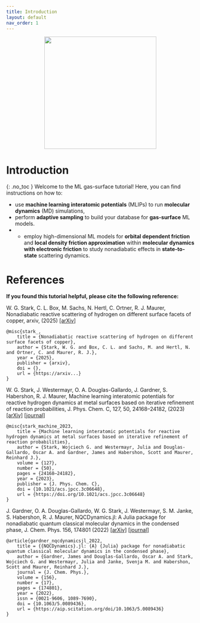 ```yaml
---
title: Introduction
layout: default
nav_order: 1
---
```


<center><img src="https://github.com/wgst/ml-gas-surface/blob/main/docs/figures/ml_to_gas_surf.png?raw=true" width="300"></center>

# Introduction
{: .no_toc }
Welcome to the ML gas-surface tutorial!
Here, you can find instructions on how to:
* use **machine learning interatomic potentials** (MLIPs) to run **molecular dynamics** (MD) simulations,
* perform **adaptive sampling** to build your database for **gas-surface** ML models.
* * employ high-dimensional ML models for **orbital dependent friction** and **local density friction approximation** within  **molecular dynamics with electronic friction** to study nonadiabatic effects in **state-to-state** scattering dynamics.

# References
**If you found this tutorial helpful, please cite the following reference:**


W. G. Stark, C. L. Box, M. Sachs, N. Hertl, C. Ortner, R. J. Maurer, Nonadiabatic reactive scattering of hydrogen on different surface facets of copper, arxiv, (2025) [[arXiv]](https/...)

```text
@misc{stark_,
	title = {Nonadiabatic reactive scattering of hydrogen on different surface facets of copper},
	author = {Stark, W. G. and Box, C. L. and Sachs, M. and Hertl, N. and Ortner, C. and Maurer, R. J.},
	year = {2025},
	publisher = {arxiv},
	doi = {}, 
	url = {https://arxiv...}
}
```

W. G. Stark, J. Westermayr, O. A. Douglas-Gallardo, J. Gardner, S. Habershon, R. J. Maurer, Machine learning interatomic potentials for reactive hydrogen dynamics at metal surfaces based on iterative refinement of reaction probabilities, J. Phys. Chem. C, 127, 50, 24168–24182, (2023) [[arXiv]](https://arxiv.org/abs/2305.10873) [[journal]](https://pubs.acs.org/doi/10.1021/acs.jpcc.3c06648)

```text
@misc{stark_machine_2023,
	title = {Machine learning interatomic potentials for reactive hydrogen dynamics at metal surfaces based on iterative refinement of reaction probabilities},
	author = {Stark, Wojciech G. and Westermayr, Julia and Douglas-Gallardo, Oscar A. and Gardner, James and Habershon, Scott and Maurer, Reinhard J.},
	volume = {127},
	number = {50},
	pages = {24168–24182},
	year = {2023},
	publisher = {J. Phys. Chem. C},
	doi = {10.1021/acs.jpcc.3c06648}, 
	url = {https://doi.org/10.1021/acs.jpcc.3c06648}
}
```

J. Gardner, O. A. Douglas-Gallardo, W. G. Stark, J. Westermayr, S. M. Janke, S. Habershon, R. J. Maurer, NQCDynamics.jl: A Julia package for nonadiabatic quantum classical molecular dynamics in the condensed phase, J. Chem. Phys. 156, 174801 (2022) [[arXiv]](https://arxiv.org/abs/2202.12925) [[journal]](https://doi.org/10.1063/5.0089436)

```text
@article{gardner_nqcdynamicsjl_2022,
	title = {{NQCDynamics}.jl: {A} {Julia} package for nonadiabatic quantum classical molecular dynamics in the condensed phase},
	author = {Gardner, James and Douglas-Gallardo, Oscar A. and Stark, Wojciech G. and Westermayr, Julia and Janke, Svenja M. and Habershon, Scott and Maurer, Reinhard J.},
	journal = {J. Chem. Phys.},
	volume = {156},
	number = {17},
	pages = {174801},
	year = {2022},
	issn = {0021-9606, 1089-7690},
	doi = {10.1063/5.0089436},
	url = {https://aip.scitation.org/doi/10.1063/5.0089436}
}
```

